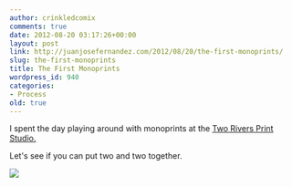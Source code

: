 ```yaml
---
author: crinkledcomix
comments: true
date: 2012-08-20 03:17:26+00:00
layout: post
link: http://juanjosefernandez.com/2012/08/20/the-first-monoprints/
slug: the-first-monoprints
title: The First Monoprints
wordpress_id: 940
categories:
- Process
old: true
---
```


I spent the day playing around with monoprints at the [Two Rivers Print Studio.](http://tworiversprintmaking.com/)

Let's see if you can put two and two together.

[![](http://fernandezjuanjose.files.wordpress.com/2012/08/photo-on-2012-08-19-at-23-081.jpg)](http://fernandezjuanjose.files.wordpress.com/2012/08/photo-on-2012-08-19-at-23-081.jpg)
